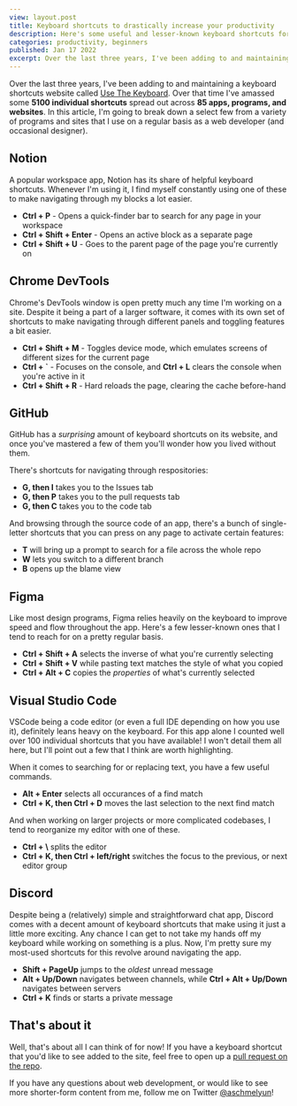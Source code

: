 ```yaml
---
view: layout.post
title: Keyboard shortcuts to drastically increase your productivity
description: Here's some useful and lesser-known keyboard shortcuts for a few apps and websites that you might regularly use as a web developer or designer.
categories: productivity, beginners
published: Jan 17 2022
excerpt: Over the last three years, I've been adding to and maintaining a keyboard shortcuts website called Use The Keyboard. Over that time I've amassed some 5100 individual shortcuts spread out across 85 apps, programs, and websites. In this article, I'm going to break down a select few from a variety of programs and sites that I use on a regular basis as a web developer (and occasional designer).
---
```


Over the last three years, I've been adding to and maintaining a keyboard shortcuts website called [Use The Keyboard](https://usethekeyboard.com). Over that time I've amassed some **5100 individual shortcuts** spread out across **85 apps, programs, and websites**. In this article, I'm going to break down a select few from a variety of programs and sites that I use on a regular basis as a web developer (and occasional designer).

## Notion

A popular workspace app, Notion has its share of helpful keyboard shortcuts. Whenever I'm using it, I find myself constantly using one of these to make navigating through my blocks a lot easier.

- **Ctrl + P** - Opens a quick-finder bar to search for any page in your workspace
- **Ctrl + Shift + Enter** - Opens an active block as a separate page
- **Ctrl + Shift + U** - Goes to the parent page of the page you're currently on

## Chrome DevTools

Chrome's DevTools window is open pretty much any time I'm working on a site. Despite it being a part of a larger software, it comes with its own set of shortcuts to make navigating through different panels and toggling features a bit easier.

- **Ctrl + Shift + M** - Toggles device mode, which emulates screens of different sizes for the current page
- **Ctrl + `** - Focuses on the console, and **Ctrl + L** clears the console when you're active in it
- **Ctrl + Shift + R** - Hard reloads the page, clearing the cache before-hand

## GitHub

GitHub has a _surprising_ amount of keyboard shortcuts on its website, and once you've mastered a few of them you'll wonder how you lived without them.

There's shortcuts for navigating through respositories:

- **G, then I** takes you to the Issues tab
- **G, then P** takes you to the pull requests tab
- **G, then C** takes you to the code tab

And browsing through the source code of an app, there's a bunch of single-letter shortcuts that you can press on any page to activate certain features:

- **T** will bring up a prompt to search for a file across the whole repo
- **W** lets you switch to a different branch
- **B** opens up the blame view

## Figma

Like most design programs, Figma relies heavily on the keyboard to improve speed and flow throughout the app. Here's a few lesser-known ones that I tend to reach for on a pretty regular basis.

- **Ctrl + Shift + A** selects the inverse of what you're currently selecting
- **Ctrl + Shift + V** while pasting text matches the style of what you copied
- **Ctrl + Alt + C** copies the _properties_ of what's currently selected

## Visual Studio Code

VSCode being a code editor (or even a full IDE depending on how you use it), definitely leans heavy on the keyboard. For this app alone I counted well over 100 individual shortcuts that you have available! I won't detail them all here, but I'll point out a few that I think are worth highlighting.

When it comes to searching for or replacing text, you have a few useful commands.

- **Alt + Enter** selects all occurances of a find match
- **Ctrl + K, then Ctrl + D** moves the last selection to the next find match

And when working on larger projects or more complicated codebases, I tend to reorganize my editor with one of these.

- **Ctrl + \\** splits the editor
- **Ctrl + K, then Ctrl + left/right** switches the focus to the previous, or next editor group

## Discord

Despite being a (relatively) simple and straightforward chat app, Discord comes with a decent amount of keyboard shortcuts that make using it just a little more exciting. Any chance I can get to not take my hands off my keyboard while working on something is a plus. Now, I'm pretty sure my most-used shortcuts for this revolve around navigating the app.

- **Shift + PageUp** jumps to the _oldest_ unread message
- **Alt + Up/Down** navigates between channels, while **Ctrl + Alt + Up/Down** navigates between servers
- **Ctrl + K** finds or starts a private message

## That's about it

Well, that's about all I can think of for now! If you have a keyboard shortcut that you'd like to see added to the site, feel free to open up a [pull request on the repo](https://github.com/aschmelyun/use-the-keyboard).

If you have any questions about web development, or would like to see more shorter-form content from me, follow me on Twitter [@aschmelyun](https://twitter.com/aschmelyun)!